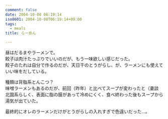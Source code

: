 ```yaml
---
comment: false
date: 2004-10-08 06:19:14
iso8601: 2004-10-08T06:19:14+09:00
tags:
  - meals
title: らーめん

---
```


<div class="entry-body">
  <p>昼はだるまやラーメンで。<br />
    餃子は肉汁たっぷりでいいのだが、もう一味欲しい感じだった。<br />
    餃子のたれは自分で作るのだが、天日干のとうがらし、が、ラーメンにも使えていい味をだしている。</p>

  <p>種類は背脂系とんこつ？<br />
    味噌ラーメンもあるのだが、前回（昨年）と比べてスープが変わったと（妻談<br />
    北国系らしく、表面に脂の膜があって冷めにくく、食べ終わった後もスープから湯気が出ていた。</p>

  <p>最終的にオレのラーメンだけがとうがらしの入れすぎで色違いだった…。</p>
</div>
